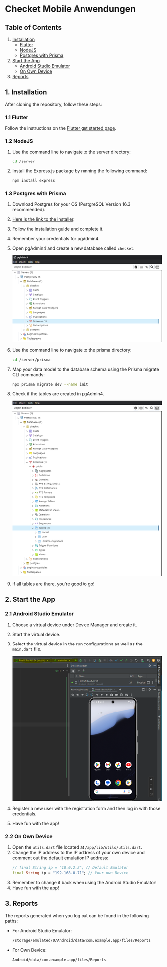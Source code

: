 # Checket Mobile Anwendungen

## Table of Contents

1. [Installation](#1-installation)
   - [Flutter](#11-flutter)
   - [NodeJS](#12-nodejs)
   - [Postgres with Prisma](#13-postgres-with-prisma)
2. [Start the App](#2-start-the-app)
   - [Android Studio Emulator](#21-androidstudio-emulator)
   - [On Own Device](#22-on-own-device)
3. [Reports](#3-reports)

## 1. Installation

After cloning the repository, follow these steps:

### 1.1 Flutter

Follow the instructions on the [Flutter get started page](https://docs.flutter.dev/get-started/editor).

### 1.2 NodeJS

1. Use the command line to navigate to the server directory:
   ```sh
   cd /server
   ```
2. Install the Express.js package by running the following command:
   ```sh
   npm install express
   ```

### 1.3 Postgres with Prisma

1. Download Postgres for your OS (PostgreSQL Version 16.3 recommended).
2. [Here is the link to the installer](https://www.enterprisedb.com/downloads/postgres-postgresql-downloads).
3. Follow the installation guide and complete it.
4. Remember your credentials for pgAdmin4.
5. Open pgAdmin4 and create a new database called `checket`.

   ![IMG2.PNG](app/assets/img/Readme/IMG2.PNG)

6. Use the command line to navigate to the prisma directory:
   ```sh
   cd /server/prisma
   ```
7. Map your data model to the database schema using the Prisma migrate CLI commands:
   ```sh
   npx prisma migrate dev --name init
   ```
8. Check if the tables are created in pgAdmin4.

   ![IMG3.PNG](app/assets/img/Readme/IMG3.PNG)

9. If all tables are there, you're good to go!

## 2. Start the App

### 2.1 Android Studio Emulator

1. Choose a virtual device under Device Manager and create it.
2. Start the virtual device.
3. Select the virtual device in the run configurations as well as the `main.dart` file.

   ![IMG1.PNG](app/assets/img/Readme/IMG1.PNG)

4. Register a new user with the registration form and then log in with those credentials.
5. Have fun with the app!

### 2.2 On Own Device

1. Open the `utils.dart` file located at `/app/lib/utils/utils.dart`.
2. Change the IP address to the IP address of your own device and comment out the default emulation IP address:
   ```dart
   // final String ip = "10.0.2.2"; // Default Emulator 
   final String ip = "192.168.0.71"; // Your own Device
   ```
3. Remember to change it back when using the Android Studio Emulator!
4. Have fun with the app!

## 3. Reports

The reports generated when you log out can be found in the following paths:

- For Android Studio Emulator:
  ```sh
  /storage/emulated/0/Android/data/com.example.app/files/Reports
  ```
- For Own Device:
  ```sh
  Android/data/com.example.app/files/Reports
  ```